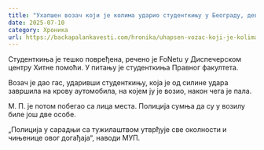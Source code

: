 ```yaml
---
title: "Ухапшен возач који је колима ударио студенткињу у Београду, девојка тешко повређена"
date: 2025-07-10
category: Хроника
url: https://backapalankavesti.com/hronika/uhapsen-vozac-koji-je-kolima-udario-studentkinju-u-beogradu-devojka-tesko-povredjena/
---
```


Студенткиња је тешко повређена, речено је FoNetu у Диспечерском центру Хитне помоћи. У питању је студенткиња Правног факултета.

Возач је дао гас, ударивши студенткињу, која је од силине удара завршила на крову аутомобила, на којем ју је возио, након чега је пала.

М. П. је потом побегао са лица места. Полиција сумња да су у возилу биле још две особе.

„Полиција у сарадњи са тужилаштвом утврђује све околности и чињенице овог догађаја“, наводи МУП.
